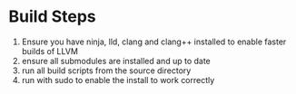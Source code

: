 # Build Steps
1. Ensure you have ninja, lld, clang and clang++ installed to enable faster builds of LLVM
2. ensure all submodules are installed and up to date
3. run all build scripts from the source directory
4. run with sudo to enable the install to work correctly